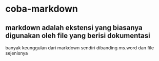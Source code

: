 # coba-markdown

## markdown adalah ekstensi yang biasanya digunakan oleh file yang berisi dokumentasi

banyak keunggulan dari markdown sendiri dibanding ms.word dan file sejenisnya
